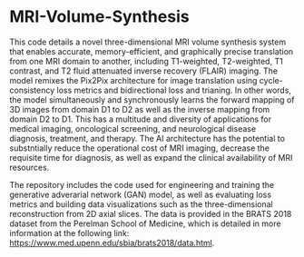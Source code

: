 # MRI-Volume-Synthesis

This code details a novel three-dimensional MRI volume synthesis system that enables accurate, memory-efficient, and graphically precise translation from one MRI domain to another, including T1-weighted, T2-weighted, T1 contrast, and T2 fluid attenuated inverse recovery (FLAIR) imaging. The model remixes the Pix2Pix architecture for image translation using cycle-consistency loss metrics and bidirectional loss and trianing. In other words, the model simultaneously and synchronously learns the forward mapping of 3D images from domain D1 to D2 as well as the inverse mapping from domain D2 to D1. This has a multitude and diversity of applications for medical imaging, oncological screening, and neurological disease diagnosis, treatment, and therapy. The AI architecture has the potential to substntially reduce the operational cost of MRI imaging, decrease the requisite time for diagnosis, as well as expand the clinical availability of MRI resources. 

The repository includes the code used for engineering and training the generative adverarial network (GAN) model, as well as evaluating loss metrics and building data visualizations such as the three-dimensional reconstruction from 2D axial slices. The data is provided in the BRATS 2018 dataset from the Perelman School of Medicine, which is detailed in more information at the following link: https://www.med.upenn.edu/sbia/brats2018/data.html. 
